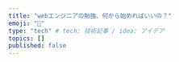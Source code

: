 ```yaml
---
title: "webエンジニアの勉強、何から始めればいいの？"
emoji: "👏"
type: "tech" # tech: 技術記事 / idea: アイデア
topics: []
published: false
---
```

